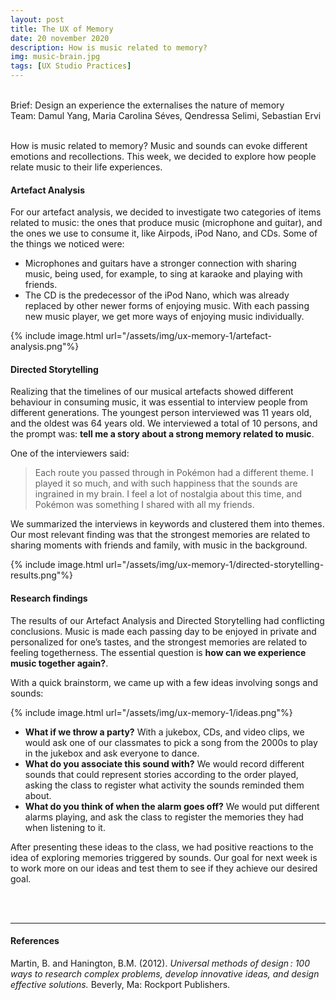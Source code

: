 ```yaml
---
layout: post
title: The UX of Memory
date: 20 november 2020
description: How is music related to memory? 
img: music-brain.jpg
tags: [UX Studio Practices] 
---
```

<p class="about-content-box"> <br> Brief: Design an experience the externalises the nature of memory
<BR>Team: Damul Yang, Maria Carolina Séves, Qendressa Selimi, Sebastian Ervi <br><br></p>

How is music related to memory? Music and sounds can evoke different emotions and recollections. This week, we decided to explore how people relate music to their life experiences.

#### Artefact Analysis

For our artefact analysis, we decided to investigate two categories of items related to music: the ones that produce music (microphone and guitar), and the ones we use to consume it, like Airpods, iPod Nano, and CDs. Some of the things we noticed were:
* Microphones and guitars have a stronger connection with sharing music, being used, for example, to sing at karaoke and playing with friends. 
* The CD is the predecessor of the iPod Nano, which was already replaced by other newer forms of enjoying music. With each passing new music player, we get more ways of enjoying music individually.

{% include image.html url="/assets/img/ux-memory-1/artefact-analysis.png"%}


#### Directed Storytelling

Realizing that the timelines of our musical artefacts showed different behaviour in consuming music, it was essential to interview people from different generations. The youngest person interviewed was 11 years old, and the oldest was 64 years old. We interviewed a total of 10 persons, and the prompt was: **tell me a story about a strong memory related to music**. 

One of the interviewers said: 

> Each route you passed through in Pokémon had a different theme. I played it so much, and with such happiness that the sounds are ingrained in my brain. I feel a lot of nostalgia about this time, and Pokémon was something I shared with all my friends. 

We summarized the interviews in keywords and clustered them into themes. Our most relevant finding was that the strongest memories are related to sharing moments with friends and family, with music in the background.

{% include image.html url="/assets/img/ux-memory-1/directed-storytelling-results.png"%}


#### Research findings

The results of our Artefact Analysis and Directed Storytelling had conflicting conclusions. Music is made each passing day to be enjoyed in private and personalized for one’s tastes, and the strongest memories are related to feeling togetherness. The essential question is **how can we experience music together again?**.

 With a quick brainstorm, we came up with a few ideas involving songs and sounds:

{% include image.html url="/assets/img/ux-memory-1/ideas.png"%}

* **What if we throw a party?** With a jukebox, CDs, and video clips, we would ask one of our classmates to pick a song from the 2000s to play in the jukebox and ask everyone to dance.
* **What do you associate this sound with?** We would record different sounds that could represent stories according to the order played, asking the class to register what activity the sounds reminded them about.
* **What do you think of when the alarm goes off?** We would put different alarms playing, and ask the class to register the memories they had when listening to it.

After presenting these ideas to the class, we had positive reactions to the idea of exploring memories triggered by sounds. Our goal for next week is to work more on our ideas and test them to see if they achieve our desired goal. 


<br>
<br>

***

#### References

Martin, B. and Hanington, B.M. (2012). *Universal methods of design : 100 ways to research complex problems, develop innovative ideas, and design effective solutions.* Beverly, Ma: Rockport Publishers.
